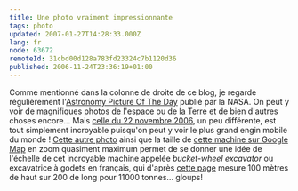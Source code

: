 ```yaml
---
title: Une photo vraiment impressionnante
tags: photo
updated: 2007-01-27T14:28:33.000Z
lang: fr
node: 63672
remoteId: 31cbd00d128a783fd23324c7b1120d36
published: 2006-11-24T23:36:19+01:00
---
```

 
Comme mentionné dans la colonne de droite de ce blog, je regarde régulièrement l'[Astronomy Picture Of The Day](http://antwrp.gsfc.nasa.gov/apod/astropix.html) publié par la NASA. On peut y voir de magnifiques photos [de l'espace](http://antwrp.gsfc.nasa.gov/apod/ap061120.html) ou de [la Terre](http://antwrp.gsfc.nasa.gov/apod/ap061121.html) et de bien d'autres choses encore... Mais [celle du 22 novembre 2006](http://antwrp.gsfc.nasa.gov/apod/ap061122.html), un peu différente, est tout simplement incroyable puisqu'on peut y voir le plus grand engin mobile du monde ! [Cette autre photo](http://www.worsleyschool.net/science/files/extreme/excavator01.html) ainsi que la taille de [cette machine sur Google Map](http://maps.google.com/maps?f=q&amp;hl=en&amp;q=garzweiler,+germany&amp;ie=UTF8&amp;om=1&amp;z=18&amp;ll=51.036776,6.516733&amp;spn=0.002378,0.006781&amp;t=h) en zoom quasiment maximum permet de se donner une idée de l'échelle de cet incroyable machine appelée *bucket-wheel excavator* ou excavatrice à godets en français, qui d'après [cette page](http://www.worsleyschool.net/science/files/extreme/excavators.html) mesure 100 mètres de haut sur 200 de long pour 11000 tonnes... gloups!

